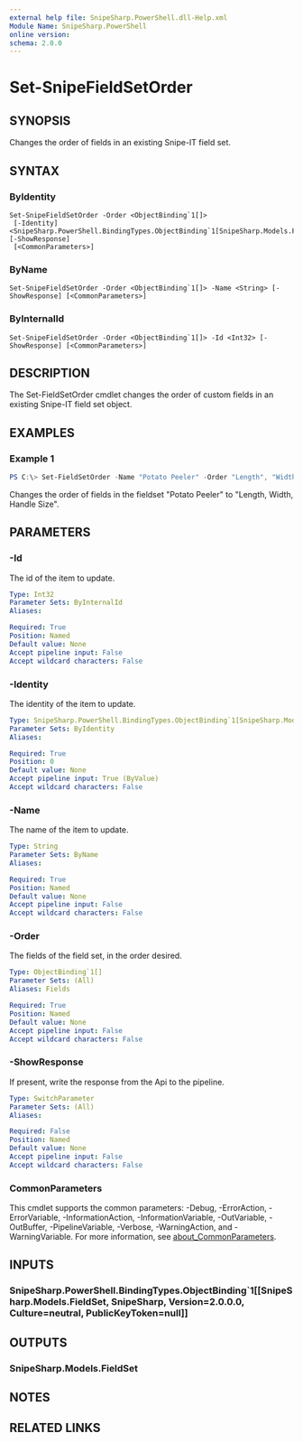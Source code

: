 ```yaml
---
external help file: SnipeSharp.PowerShell.dll-Help.xml
Module Name: SnipeSharp.PowerShell
online version:
schema: 2.0.0
---
```


# Set-SnipeFieldSetOrder

## SYNOPSIS
Changes the order of fields in an existing Snipe-IT field set.

## SYNTAX

### ByIdentity
```
Set-SnipeFieldSetOrder -Order <ObjectBinding`1[]>
 [-Identity] <SnipeSharp.PowerShell.BindingTypes.ObjectBinding`1[SnipeSharp.Models.FieldSet]> [-ShowResponse]
 [<CommonParameters>]
```

### ByName
```
Set-SnipeFieldSetOrder -Order <ObjectBinding`1[]> -Name <String> [-ShowResponse] [<CommonParameters>]
```

### ByInternalId
```
Set-SnipeFieldSetOrder -Order <ObjectBinding`1[]> -Id <Int32> [-ShowResponse] [<CommonParameters>]
```

## DESCRIPTION
The Set-FieldSetOrder cmdlet changes the order of custom fields in an existing Snipe-IT field set object.

## EXAMPLES

### Example 1
```powershell
PS C:\> Set-FieldSetOrder -Name "Potato Peeler" -Order "Length", "Width", "Handle Size"
```

Changes the order of fields in the fieldset "Potato Peeler" to  "Length, Width, Handle Size".

## PARAMETERS

### -Id
The id of the item to update.

```yaml
Type: Int32
Parameter Sets: ByInternalId
Aliases:

Required: True
Position: Named
Default value: None
Accept pipeline input: False
Accept wildcard characters: False
```

### -Identity
The identity of the item to update.

```yaml
Type: SnipeSharp.PowerShell.BindingTypes.ObjectBinding`1[SnipeSharp.Models.FieldSet]
Parameter Sets: ByIdentity
Aliases:

Required: True
Position: 0
Default value: None
Accept pipeline input: True (ByValue)
Accept wildcard characters: False
```

### -Name
The name of the item to update.

```yaml
Type: String
Parameter Sets: ByName
Aliases:

Required: True
Position: Named
Default value: None
Accept pipeline input: False
Accept wildcard characters: False
```

### -Order
The fields of the field set, in the order desired.

```yaml
Type: ObjectBinding`1[]
Parameter Sets: (All)
Aliases: Fields

Required: True
Position: Named
Default value: None
Accept pipeline input: False
Accept wildcard characters: False
```

### -ShowResponse
If present, write the response from the Api to the pipeline.

```yaml
Type: SwitchParameter
Parameter Sets: (All)
Aliases:

Required: False
Position: Named
Default value: None
Accept pipeline input: False
Accept wildcard characters: False
```

### CommonParameters
This cmdlet supports the common parameters: -Debug, -ErrorAction, -ErrorVariable, -InformationAction, -InformationVariable, -OutVariable, -OutBuffer, -PipelineVariable, -Verbose, -WarningAction, and -WarningVariable. For more information, see [about_CommonParameters](http://go.microsoft.com/fwlink/?LinkID=113216).

## INPUTS

### SnipeSharp.PowerShell.BindingTypes.ObjectBinding`1[[SnipeSharp.Models.FieldSet, SnipeSharp, Version=2.0.0.0, Culture=neutral, PublicKeyToken=null]]

## OUTPUTS

### SnipeSharp.Models.FieldSet

## NOTES

## RELATED LINKS

